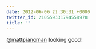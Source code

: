 ```yaml
---
date: 2012-06-06 22:30:31 +0000
twitter_id: 210559331794558978
title: ''
---
```




[@mattpianoman](https://twitter.com/mattpianoman) looking good!
